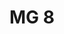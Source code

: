 ---
layout: car
title:  MG 8

make: MG
type: 8
ccm: 1600
owner:
  name: Manfred Gager
  gender: m
images:
  - url: /img/mg-a.jpg
  - url: /img/mg-a-emblem.jpg
  - url: /img/mg-a-felge.jpg
---